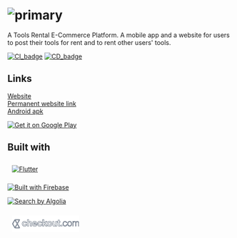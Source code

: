 # ![primary](https://user-images.githubusercontent.com/57017872/143594982-5e5fe556-9c55-4022-9eb9-b887f0384b94.png)

A Tools Rental E-Commerce Platform. A mobile app and a website for users to post their tools for rent and to rent other users' tools.

[![CI_badge](https://github.com/ElforL/rentool/actions/workflows/ci.yml/badge.svg)](https://github.com/ElforL/rentool/actions/workflows/ci.yml)
[![CD_badge](https://github.com/ElforL/rentool/actions/workflows/cd.yml/badge.svg)](https://github.com/ElforL/rentool/actions/workflows/cd.yml)
## Links
[Website](https://rentool.site)  
[Permanent website link](rentool-5a78c.web.app)  
[Android apk](https://github.com/ElforL/rentool/releases)  

<a href='https://play.google.com/store/apps/details?id=com.elfor.rentool&pcampaignid=pcampaignidMKT-Other-global-all-co-prtnr-py-PartBadge-Mar2515-1'><img width="200" alt='Get it on Google Play' src='https://play.google.com/intl/en_us/badges/static/images/badges/en_badge_web_generic.png'/></a>

## Built with
[<img width="150" alt='Flutter' style="padding:10px" src='https://storage.googleapis.com/cms-storage-bucket/6a07d8a62f4308d2b854.svg'/>](https://flutter.dev)

[<img width="150" alt='Built with Firebase' src='https://firebase.google.com/downloads/brand-guidelines/SVG/logo-built_white.svg'/>](https://firebase.google.com/)

[<img width="150" alt='Search by Algolia' src='https://res.cloudinary.com/hilnmyskv/image/upload/q_auto/v1638794025/Algolia_com_Website_assets/images/shared/algolia_logo/search-by-algolia-light-background.svg'/>](https://www.algolia.com/)

[<img width="150" alt='Checkout.com' style="padding:10px" src='https://raw.githubusercontent.com/ElforL/rentool/a58eb87d75a83cc2fa3fd583a8a8ae025b342360/assets/images/checkout_banner.svg'/>](https://www.checkout.com/)
